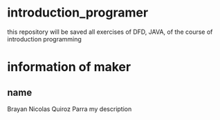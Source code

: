 # introduction_programer
this repository will be saved all exercises of DFD, JAVA, of the course of introduction programming 
# information of maker
## name 
Brayan Nicolas Quiroz Parra
my description 
